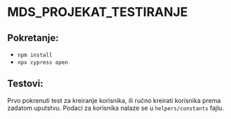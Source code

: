 # MDS_PROJEKAT_TESTIRANJE

## Pokretanje:
- `npm install`
- `npx cypress open`

## Testovi:
Prvo pokrenuti test za kreiranje korisnika, ili ručno kreirati korisnika prema zadatom uputstvu. Podaci za korisnika nalaze se u `helpers/constants` fajlu.

